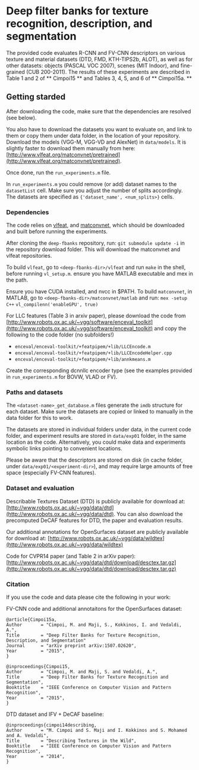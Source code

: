 # Deep filter banks for texture recognition, description, and segmentation

The provided code evaluates R-CNN and FV-CNN descriptors on various texture and material datasets (DTD, FMD, KTH-TIPS2b, ALOT), as well as for other datasets: objects (PASCAL VOC 2007), scenes (MIT Indoor), and fine-grained (CUB 200-2011). The results of these experiments are described in Table 1 and 2 of ** Cimpoi15 ** and Tables 3, 4, 5, and 6 of ** Cimpoi15a. **
 

##   Getting starded

After downloading the code, make sure that the dependencies are resolved (see below).

You also have to download the datasets you want to evaluate on, and link to them or copy them under data folder, in the location of your repository. Download the models (VGG-M, VGG-VD and AlexNet) in `data/models`. It is slightly faster to download them manually from here: [http://www.vlfeat.org/matconvnet/pretrained](http://www.vlfeat.org/matconvnet/pretrained).

Once done, run the `run_experiments.m` file.

In `run_experiments.m` you could remove (or add) dataset names to the `datasetList` cell. Make sure you adjust the number of splits accordingly. The datasets are specified as `{'dataset_name', <num_splits>}` cells.

### Dependencies

The code relies on [vlfeat](http://www.vlfeat.org/), and [matconvnet](http://www.vlfeat.org/matconvnet), which should be downloaded and built before running the experiments.

After cloning the `deep-fbanks` repository, run:
`git submodule update -i`
in the repository download folder. This will download the matconvnet and vlfeat repositories.

To build `vlfeat`, go to `<deep-fbanks-dir>/vlfeat` and run `make` in the shell, before running `vl_setup.m`. ensure you have MATLAB executable and mex in the path.

Ensure you have CUDA installed, and nvcc in $PATH.
To build `matconvnet`, in MATLAB, go to `<deep-fbanks-dir>/matconvnet/matlab` and run:
`mex -setup C++`
`vl_compilenn('enableGPU', true)`



For LLC features (Table 3 in arxiv paper), please download the code from [http://www.robots.ox.ac.uk/~vgg/software/enceval_toolkit](http://www.robots.ox.ac.uk/~vgg/software/enceval_toolkit) and copy the following to the code folder (no subfolders!)

* `enceval/enceval-toolkit/+featpipem/+lib/LLCEncode.m`
* `enceval/enceval-toolkit/+featpipem/+lib/LLCEncodeHelper.cpp`
* `enceval/enceval-toolkit/+featpipem/+lib/annkmeans.m`

Create the corresponding dcnnllc encoder type (see the examples provided in `run_experiments.m` for BOVW, VLAD or FV).

### Paths and datasets

The `<dataset-name>_get_database.m` files generate the `imdb` structure for each dataset. Make sure the datasets are copied or linked to manually in the data folder for this to work.

The datasets are stored in individual folders under data, in the current code folder, and experiment results are stored in `data/exp01` folder, in the same location as the code. Alternatively, you could make data and experiments symbolic links pointing to convenient locations.

Please be aware that the descriptors are stored on disk (in cache folder, under `data/exp01/<experiment-dir>`), and may require large amounts of free space (especially FV-CNN features).


### Dataset and evaluation

Describable Textures Dataset (DTD) is publicly available for download at:
[http://www.robots.ox.ac.uk/~vgg/data/dtd](http://www.robots.ox.ac.uk/~vgg/data/dtd). You can also download the precomputed DeCAF features for DTD, the paper and evaluation results.

Our additional annotations for OpenSurfaces dataset are publicly available for download at:
[http://www.robots.ox.ac.uk/~vgg/data/wildtex](http://www.robots.ox.ac.uk/~vgg/data/wildtex)

Code for CVPR14 paper (and Table 2 in arXiv paper):
[http://www.robots.ox.ac.uk/~vgg/data/dtd/download/desctex.tar.gz](http://www.robots.ox.ac.uk/~vgg/data/dtd/download/desctex.tar.gz)

###   Citation

If you use the code and data please cite the following in your work:

FV-CNN code and additional annotaitons for the OpenSurfaces dataset:

	@article{Cimpoi15a,
  	Author       = "Cimpoi, M. and Maji, S., Kokkinos, I. and Vedaldi, A.",
  	Title        = "Deep Filter Banks for Texture Recognition, Description, and Segmentation"
  	Journal      = "arXiv preprint arXiv:1507.02620",
  	Year         = "2015",
	}

	@inproceedings{Cimpoi15,
  	Author       = "Cimpoi, M. and Maji, S. and Vedaldi, A.",
  	Title        = "Deep Filter Banks for Texture Recognition and Segmentation",
  	Booktitle    = "IEEE Conference on Computer Vision and Pattern Recognition",
  	Year         = "2015",
	}

DTD dataset and IFV + DeCAF baseline:

	@inproceedings{cimpoi14describing,
  	Author       = "M. Cimpoi and S. Maji and I. Kokkinos and S. Mohamed and A. Vedaldi",
  	Title        = "Describing Textures in the Wild",
  	Booktitle    = "IEEE Conference on Computer Vision and Pattern Recognition",
  	Year         = "2014",
	}

